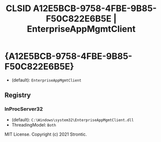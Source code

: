 ﻿---
title: "CLSID A12E5BCB-9758-4FBE-9B85-F50C822E6B5E | EnterpriseAppMgmtClient"
excerpt: What is COM-Object CLSID A12E5BCB-9758-4FBE-9B85-F50C822E6B5E?
---

# {A12E5BCB-9758-4FBE-9B85-F50C822E6B5E}

* (default): `EnterpriseAppMgmtClient`

## Registry


### InProcServer32

* (default): `C:\Windows\system32\EnterpriseAppMgmtClient.dll`
* ThreadingModel: `Both`

MIT License. Copyright (c) 2021 Strontic.


